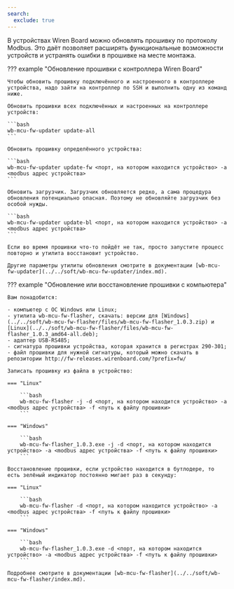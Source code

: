 ```yaml
---
search:
  exclude: true
---
```


В устройствах Wiren Board можно обновлять прошивку по протоколу Modbus. Это даёт позволяет расширять функциональные возможности устройств и устранять ошибки в прошивке на месте монтажа.

??? example "Обновление прошивки с контроллера Wiren Board"

    Чтобы обновить прошивку подключённого и настроенного в контроллере устройства, надо зайти на контроллер по SSH и выполнить одну из команд ниже.

    Обновить прошивки всех подключённых и настроенных на контроллере устройств:

    ```bash
    wb-mcu-fw-updater update-all
    ```

    Обновить прошивку определённого устройства:

    ```bash
    wb-mcu-fw-updater update-fw <порт, на котором находится устройство> -a <modbus адрес устройства>
    ```

    Обновить загрузчик. Загрузчик обновляется редко, а сама процедура обновления потенциально опасная. Поэтому не обновляйте загрузчик без особой нужды.

    ```bash
    wb-mcu-fw-updater update-bl <порт, на котором находится устройство> -a <modbus адрес устройства>
    ```

    Если во время прошивки что-то пойдёт не так, просто запустите процесс повторно и утилита восстановит устройство.

    Другие параметры утилиты обновления смотрите в документации [wb-mcu-fw-updater](../../soft/wb-mcu-fw-updater/index.md).

??? example "Обновление или восстановление прошивки с компьютера"

    Вам понадобится:

    - компьютер с ОС Windows или Linux;
    - утилита wb-mcu-fw-flasher, скачать: версии для [Windows](../../soft/wb-mcu-fw-flasher/files/wb-mcu-fw-flasher_1.0.3.zip) и [Linux](../../soft/wb-mcu-fw-flasher/files/wb-mcu-fw-flasher_1.0.3_amd64-all.deb);
    - адаптер USB-RS485;
    - сигнатура прошивки устройства, которая хранится в регистрах 290-301;
    - файл прошивки для нужной сигнатуры, который можно скачать в репозитории http://fw-releases.wirenboard.com/?prefix=fw/

    Записать прошивку из файла в устройство:

    === "Linux"

        ```bash
        wb-mcu-fw-flasher -j -d <порт, на котором находится устройство> -a <modbus адрес устройства> -f <путь к файлу прошивки>
        ```

    === "Windows"

        ```bash
        wb-mcu-fw-flasher_1.0.3.exe -j -d <порт, на котором находится устройство> -a <modbus адрес устройства> -f <путь к файлу прошивки>
        ```

    Восстановление прошивки, если устройство находится в бутлодере, то есть зелёный индикатор постоянно мигает раз в секунду:

    === "Linux"

        ```bash
        wb-mcu-fw-flasher -d <порт, на котором находится устройство> -a <modbus адрес устройства> -f <путь к файлу прошивки>
        ```

    === "Windows"

        ```bash
        wb-mcu-fw-flasher_1.0.3.exe -d <порт, на котором находится устройство> -a <modbus адрес устройства> -f <путь к файлу прошивки>
        ```

    Подробнее смотрите в документации [wb-mcu-fw-flasher](../../soft/wb-mcu-fw-flasher/index.md).
